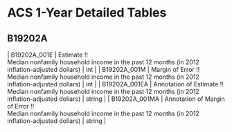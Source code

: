 # ACS 1-Year Detailed Tables

## B19202A

| B19202A_001E | Estimate !!<br>Median nonfamily household income in the past 12 months (in 2012 inflation-adjusted dollars) | int |
| B19202A_001M | Margin of Error !!<br>Median nonfamily household income in the past 12 months (in 2012 inflation-adjusted dollars) | int |
| B19202A_001EA | Annotation of Estimate !!<br>Median nonfamily household income in the past 12 months (in 2012 inflation-adjusted dollars) | string |
| B19202A_001MA | Annotation of Margin of Error !!<br>Median nonfamily household income in the past 12 months (in 2012 inflation-adjusted dollars) | string |

